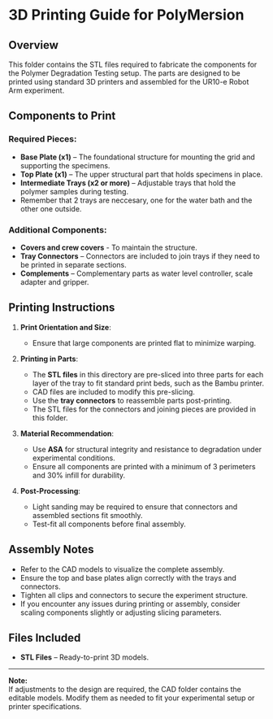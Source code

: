 # 3D Printing Guide for PolyMersion  

## Overview  
This folder contains the STL files required to fabricate the components for the Polymer Degradation Testing setup. The parts are designed to be printed using standard 3D printers and assembled for the UR10-e Robot Arm experiment.  

## Components to Print  

### Required Pieces:  
- **Base Plate (x1)** – The foundational structure for mounting the grid and supporting the specimens.  
- **Top Plate (x1)** – The upper structural part that holds specimens in place.  
- **Intermediate Trays (x2 or more)** – Adjustable trays that hold the polymer samples during testing.
- Remember that 2 trays are neccesary, one for the water bath and the other one outside.  

### Additional Components:  
- **Covers and crew covers** - To maintain the structure.
- **Tray Connectors** – Connectors are included to join trays if they need to be printed in separate sections.  
- **Complements** – Complementary parts as water level controller, scale adapter and gripper. 

## Printing Instructions  
1. **Print Orientation and Size**:  
   - Ensure that large components are printed flat to minimize warping.
     
2. **Printing in Parts**:  
   - The **STL files** in this directory are pre-sliced into three parts for each layer of the tray to fit standard print beds, such as the Bambu printer.
   - CAD files are included to modify this pre-slicing.
   - Use the **tray connectors** to reassemble parts post-printing.  
   - The STL files for the connectors and joining pieces are provided in this folder.  

3. **Material Recommendation**:  
   - Use **ASA** for structural integrity and resistance to degradation under experimental conditions.  
   - Ensure all components are printed with a minimum of 3 perimeters and 30% infill for durability.  

4. **Post-Processing**:  
   - Light sanding may be required to ensure that connectors and assembled sections fit smoothly.  
   - Test-fit all components before final assembly.  

## Assembly Notes  
- Refer to the CAD models to visualize the complete assembly.  
- Ensure the top and base plates align correctly with the trays and connectors.  
- Tighten all clips and connectors to secure the experiment structure.
- If you encounter any issues during printing or assembly, consider scaling components slightly or adjusting slicing parameters. 

## Files Included  
- **STL Files** – Ready-to-print 3D models.  

---
**Note:**  
If adjustments to the design are required, the CAD folder contains the editable models. Modify them as needed to fit your experimental setup or printer specifications.  
